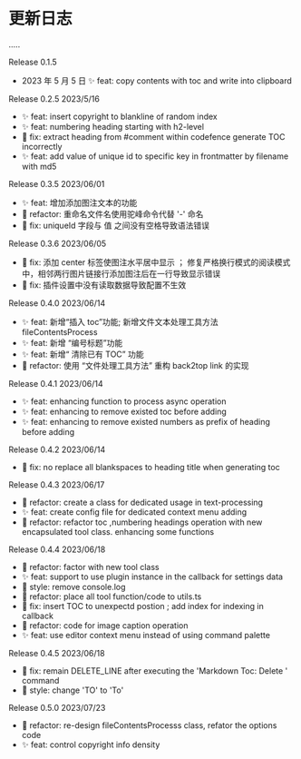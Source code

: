 # 更新日志

.....

Release 0.1.5

-   2023 年 5 月 5 日 ✨ feat: copy contents with toc and write into clipboard

Release 0.2.5 2023/5/16

-   ✨ feat: insert copyright to blankline of random index
-   ✨ feat: numbering heading starting with h2-level
-   🐞 fix: extract heading from #comment within codefence generate TOC incorrectly
-   ✨ feat: add value of unique id to specific key in frontmatter by filename with md5

Release 0.3.5 2023/06/01

-   ✨ feat: 增加添加图注文本的功能
-   🦄 refactor: 重命名文件名使用驼峰命令代替 '-' 命名
-   🐞 fix: uniqueId 字段与 值 之间没有空格导致语法错误

Release 0.3.6 2023/06/05

-   🐞 fix: 添加 center 标签使图注水平居中显示 ； 修复严格换行模式的阅读模式中，相邻两行图片链接行添加图注后在一行导致显示错误
-   🐞 fix: 插件设置中没有读取数据导致配置不生效

Release 0.4.0 2023/06/14

-   ✨ feat: 新增“插入 toc”功能; 新增文件文本处理工具方法 fileContentsProcess
-   ✨ feat: 新增 “编号标题”功能
-   ✨ feat: 新增“ 清除已有 TOC” 功能
-   🦄 refactor: 使用 “文件处理工具方法” 重构 back2top link 的实现

Release 0.4.1 2023/06/14

-   ✨ feat: enhancing function to process async operation
-   ✨ feat: enhancing to remove existed toc before adding
-   ✨ feat: enhancing to remove existed numbers as prefix of heading before adding

Release 0.4.2 2023/06/14

-   🐞 fix: no replace all blankspaces to heading title when generating toc

Release 0.4.3 2023/06/17

-   🦄 refactor: create a class for dedicated usage in text-processing
-   ✨ feat: create config file for dedicated context menu adding
-   🦄 refactor: refactor toc ,numbering headings operation with new encapsulated tool class. enhancing some functions

Release 0.4.4 2023/06/18

-   🦄 refactor: factor with new tool class
-   ✨ feat: support to use plugin instance in the callback for settings data
-   🌈 style: remove console.log
-   🦄 refactor: place all tool function/code to utils.ts
-   🐞 fix: insert TOC to unexpectd postion ; add index for indexing in callback
-   🦄 refactor: code for image caption operation
-   ✨ feat: use editor context menu instead of using command palette

Release 0.4.5 2023/06/18

-   🐞 fix: remain DELETE_LINE after executing the 'Markdown Toc: Delete ' command
-   🌈 style: change 'TO' to 'To'

Release 0.5.0 2023/07/23

-   🦄 refactor: re-design fileContentsProcesss class, refator the options code
-   ✨ feat: control copyright info density
